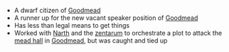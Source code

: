 - A dwarf citizen of [Goodmead](/pages/goodmead)
- A runner up for the new vacant speaker position of [Goodmead](/pages/goodmead)
- Has less than legal means to get things
- Worked with [Narth](/pages/narth-maxeldawner) and the [zentarum](/pages/zentarum) to orchestrate a plot to attack the [mead hall](/pages/mead-hall) in [Goodmead](/pages/goodmead), but was caught and tied up

